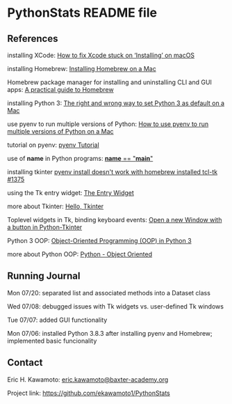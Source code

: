 # PythonStats README file

## References
installing XCode: [How to fix Xcode stuck on ‘Installing’ on macOS](https://www.addictivetips.com/mac-os/fix-xcode-stuck-on-installing-on-macos/)

installing Homebrew: [Installing Homebrew on a Mac](https://treehouse.github.io/installation-guides/mac/homebrew)

Homebrew package manager for installing and uninstalling CLI and GUI apps: [A practical guide to Homebrew](https://flaviocopes.com/homebrew/)

installing Python 3: [The right and wrong way to set Python 3 as default on a Mac](https://opensource.com/article/19/5/python-3-default-mac)

use pyenv to run multiple versions of Python: [How to use pyenv to run multiple versions of Python on a Mac](https://opensource.com/article/20/4/pyenv)

tutorial on pyenv: [pyenv Tutorial](https://amaral.northwestern.edu/resources/guides/pyenv-tutorial)

use of __name__ in Python programs: [__name__ == "__main__"](https://stackoverflow.com/questions/419163/what-does-if-name-main-do)

installing tkinter [pyenv install doesn't work with homebrew installed tcl-tk #1375](https://github.com/pyenv/pyenv/issues/1375)

using the Tk entry widget: [The Entry Widget](https://www.geeksforgeeks.org/python-tkinter-entry-widget/)

more about Tkinter: [Hello, Tkinter](https://effbot.org/tkinterbook/tkinter-hello-tkinter.htm)

Toplevel widgets in Tk, binding keyboard events: [Open a new Window with a button in Python-Tkinter](https://www.geeksforgeeks.org/open-a-new-window-with-a-button-in-python-tkinter/) 

Python 3 OOP: [Object-Oriented Programming (OOP) in Python 3](https://realpython.com/python3-object-oriented-programming/)

more about Python OOP: [Python - Object Oriented](https://www.tutorialspoint.com/python/python_classes_objects.htm)

## Running Journal
Mon 07/20: separated list and associated methods into a Dataset class

Wed 07/08: debugged issues with Tk widgets vs. user-defined Tk windows

Tue 07/07: added GUI functionality

Mon 07/06: installed Python 3.8.3 after installing pyenv and Homebrew; implemented basic funcionality



## Contact
Eric H. Kawamoto: eric.kawamoto@baxter-academy.org

Project link: https://github.com/ekawamoto1/PythonStats
